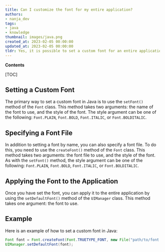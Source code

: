 ```yaml
---
title: Can I customize the font for my entire application?
authors:
- nanja_dev
tags:
- java
- knowledge
thumbnail: images/java.png
created_at: 2023-02-05 00:00:00
updated_at: 2023-02-05 00:00:00
tldr: Yes, it is possible to set a custom font for an entire application in Java by using the setFont() method.
---
```


**Contents**

[TOC]

## Setting a Custom Font

The primary way to set a custom font in Java is to use the `setFont()` method of the `Font` class. This method takes two arguments: the name of the font to use, and the style of the font. The style argument can be one of the following: `Font.PLAIN`, `Font.BOLD`, `Font.ITALIC`, or `Font.BOLDITALIC`.

## Specifying a Font File

In addition to setting a font by name, you can also specify a font file. To do this, you need to use the `createFont()` method of the `Font` class. This method takes two arguments: the font file to use, and the style of the font. As with the `setFont()` method, the style argument can be one of the following: `Font.PLAIN`, `Font.BOLD`, `Font.ITALIC`, or `Font.BOLDITALIC`.

## Applying the Font to the Application

Once you have set the font, you can apply it to the entire application by using the `setDefaultFont()` method of the `UIManager` class. This method takes one argument: the font to use.

## Example

Here is an example of how to set a custom font in Java:

```java
Font font = Font.createFont(Font.TRUETYPE_FONT, new File("path/to/font.ttf"));
UIManager.setDefaultFont(font);
```
